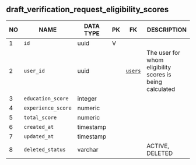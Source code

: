 draft_verification_request_eligibility_scores
----------------------------


NO | NAME | DATA TYPE | PK | FK | DESCRIPTION            
---|------|-----------|----|----|-------------
1|`id` | uuid | V |  | 
2|`user_id` | uuid |  | [`users`](users.md) | The user for whom eligibility scores is being calculated
3|`education_score` | integer |  |  | 
4|`experience_score` | numeric |  |  | 
5|`total_score` | numeric |  |  | 
6|`created_at` | timestamp |  |  | 
7|`updated_at` | timestamp |  |  | 
8|`deleted_status` | varchar |  |  | ACTIVE, DELETED
